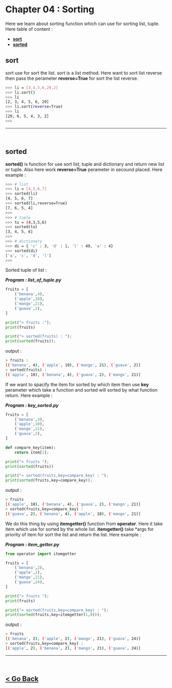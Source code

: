 Chapter 04 : Sorting
=================

Here we learn about sorting function which can use for sorting list, tuple. Here table of content : 

- **[sort](#sort)**
- **[sorted](#sorted)**

## sort
sort use for sort the list. sort is a list method. Here want to sort list reverse then pass the perameter **reverse=True** for sort the list reverse.

```bash
>>> li = [3,4,5,6,29,2]
>>> li.sort()
>>> li
[2, 3, 4, 5, 6, 29]
>>> li.sort(reverse=True)
>>> li
[29, 6, 5, 4, 3, 2]
>>> 
```
<hr />
<br />

## sorted
**sorted()** is function for use sort list, tuple and dictionary and return new list or tuple. Also here work **reverse=True** perameter in secound placed. Here example : 

```bash
>>> # list
>>> li = [4,5,6,7]
>>> sorted(li)
[4, 5, 6, 7]
>>> sorted(li,reverse=True)
[7, 6, 5, 4]
>>> 
>>> # tuple
>>> tu = (4,3,5,6)
>>> sorted(tu)
[3, 4, 5, 6]
>>>
>>> # dictionary
>>> di = { 'c' : 3, 'd' : 1, 'l' : 49, 'a' : 4}
>>> sorted(di)
['a', 'c', 'd', 'l']
>>> 
```

Sorted  tuple of list :

***Program : list_of_tuple.py*** 
```python
fruits = [
    ('benana',4),
    ('apple',10),
    ('mango',21),
    ('guava',2),
]

print("> fruits :");
print(fruits)

print("> sorted(fruits) : ");
print(sorted(fruits));
```

output : 
```bash
> fruits :
[('benana', 4), ('apple', 10), ('mango', 21), ('guava', 2)]
> sorted(fruits) : 
[('apple', 10), ('benana', 4), ('guava', 2), ('mango', 21)]
```

If we want to spacify the item for sorted by which item then use **key** perameter which take a function and sorted will sorted by what function return. Here example : 

***Program : key_sorted.py***
```python
fruits = [
    ('benana',4),
    ('apple',10),
    ('mango',21),
    ('guava',2),
]

def compare_key(item):
    return item[1];

print("> fruits ");
print(sorted(fruits))

print("> sorted(fruits,key=compare_key) : ");
print(sorted(fruits,key=compare_key));
```

output : 
```bash
> fruits 
[('apple', 10), ('benana', 4), ('guava', 2), ('mango', 21)]
> sorted(fruits,key=compare_key) : 
[('guava', 2), ('benana', 4), ('apple', 10), ('mango', 21)]
```

We do this thing by using **itemgetter()** function from **operator**. Here it take item which use for sorted by the whole list. **itemgetter()** take \*args for priority of item for sort the list and return the list. Here example : 

***Program : item_getter.py***
```python
from operator import itemgetter

fruits = [
    ('benana',2),
    ('apple',2),
    ('mango',21),
    ('guava',24),
]

print("> fruits ");
print(fruits)

print("> sorted(fruits,key=compare_key) : ");
print(sorted(fruits,key=itemgetter(1,0)));
```

output : 
```bash
> fruits 
[('benana', 2), ('apple', 2), ('mango', 21), ('guava', 24)]
> sorted(fruits,key=compare_key) : 
[('apple', 2), ('benana', 2), ('mango', 21), ('guava', 24)]
```

<hr />
<br />

[< Go Back](./../part_4.md)
-------------